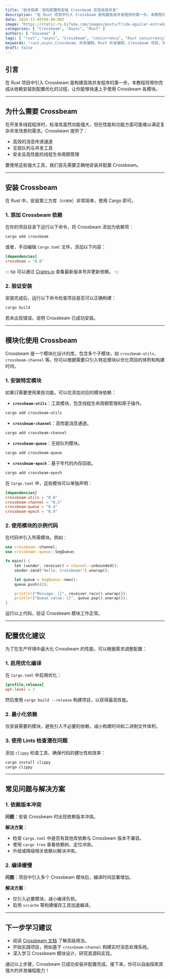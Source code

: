 ```yaml
---
title: "起步指南：轻松配置和安装 Crossbeam 实现高效并发"
description: "在 Rust 项目中引入 Crossbeam 是构建高效并发程序的第一步。本教程将带你完成从依赖安装到配置优化的过程，让你能够快速上手使用 Crossbeam 各模块。"
date: 2024-12-09T06:00:00Z
image: "https://static-rs.bifuba.com/images/posts/frida-aguilar-estrada-sMV0Rv4UKKY-unsplash.jpg"
categories: [ "Crossbeam", "Async", "Rust" ]
authors: [ "houseme" ]
tags: [ "rust", "async", "Crossbeam", "concurrency", "Rust concurrency", "Crossbeam project", "concurrent tasks", "concurrent operations", "concurrent Rust programming" ]
keywords: "rust,async,Crossbeam，并发编程，Rust 并发编程，Crossbeam 项目，并发任务，并发操作，并发 Rust 编程"
draft: false
---
```


## 引言

在 Rust 项目中引入 Crossbeam 是构建高效并发程序的第一步。本教程将带你完成从依赖安装到配置优化的过程，让你能够快速上手使用 Crossbeam 各模块。

---

## **为什么需要 Crossbeam**

在开发多线程程序时，标准库虽然功能强大，但在性能和功能方面可能难以满足复杂并发场景的需求。Crossbeam 提供了：

- 高效的消息传递通道
- 无锁队列与并发工具
- 安全且高性能的线程生命周期管理

要使用这些强大工具，我们首先需要正确地安装并配置 Crossbeam。

---

## **安装 Crossbeam**

在 Rust 中，安装第三方库（crate）非常简单，使用 Cargo 即可。

### **1. 添加 Crossbeam 依赖**

在你的项目目录下运行以下命令，将 Crossbeam 添加为依赖项：

```bash
cargo add crossbeam
```

或者，手动编辑 `Cargo.toml` 文件，添加以下内容：

```toml
[dependencies]
crossbeam = "0.8"
```

::: tip
可以通过 [Crates.io](https://crates.io/crates/crossbeam "Crates.io") 查看最新版本号并更新依赖。
:::

### **2. 验证安装**

安装完成后，运行以下命令检查项目是否可以正确构建：

```bash
cargo build
```

若未出现错误，说明 Crossbeam 已成功安装。

---

## **模块化使用 Crossbeam**

Crossbeam 是一个模块化设计的库，包含多个子模块，如 `crossbeam-utils`、`crossbeam-channel` 等。你可以根据需要只引入特定模块以优化项目的体积和构建时间。

### **1. 安装特定模块**

如果只需要使用某些功能，可以仅添加对应的模块依赖：

- **`crossbeam-utils`**：工具模块，包含线程生命周期管理和原子操作。

```bash
cargo add crossbeam-utils
```

- **`crossbeam-channel`**：高性能消息通道。

```bash
cargo add crossbeam-channel
```

- **`crossbeam-queue`**：无锁队列模块。

```bash
cargo add crossbeam-queue
```

- **`crossbeam-epoch`**：基于年代的内存回收。
```bash
cargo add crossbeam-epoch
```

在 `Cargo.toml` 中，这些模块可以单独声明：

```toml
[dependencies]
crossbeam-utils = "0.8"
crossbeam-channel = "0.5"
crossbeam-queue = "0.4"
crossbeam-epoch = "0.9"
```

### **2. 使用模块的示例代码**

在代码中引入所需模块。例如：

```rust
use crossbeam::channel;
use crossbeam::queue::SegQueue;

fn main() {
    let (sender, receiver) = channel::unbounded();
    sender.send("Hello, Crossbeam!").unwrap();

    let queue = SegQueue::new();
    queue.push(42);

    println!("Message: {}", receiver.recv().unwrap());
    println!("Queue value: {}", queue.pop().unwrap());
}
```

运行以上代码，验证 Crossbeam 模块工作正常。

---

## **配置优化建议**

为了在生产环境中最大化 Crossbeam 的性能，可以根据需求调整配置：

### **1. 启用优化编译**

在 `Cargo.toml` 中启用优化：

```toml
[profile.release]
opt-level = 3
```

然后使用 `cargo build --release` 构建项目，以获得最高性能。

### **2. 最小化依赖**

仅安装需要的模块，避免引入不必要的依赖，减小构建时间和二进制文件体积。

### **3. 使用 Lints 检查潜在问题**

添加 `clippy` 检查工具，确保代码的健壮性和效率：

```bash
cargo install clippy
cargo clippy
```

---

## **常见问题与解决方案**

### **1. 依赖版本冲突**

**问题**：安装 Crossbeam 时出现依赖版本冲突。

**解决方案**：

- 检查 `Cargo.toml` 中是否有其他库依赖与 Crossbeam 版本不兼容。
- 使用 `cargo tree` 查看依赖树，定位冲突。
- 升级或降级相关依赖以解决冲突。

### **2. 编译缓慢**

**问题**：项目中引入多个 Crossbeam 模块后，编译时间显著增加。

**解决方案**：

- 仅引入必要模块，减小编译负担。
- 启用 `sccache` 等构建缓存工具加速编译。

---

## **下一步学习建议**

- 阅读 [Crossbeam 文档](https://docs.rs/crossbeam/latest/crossbeam/ "Crossbeam 文档") 了解高级用法。
- 开始实践项目，例如基于 `crossbeam-channel` 构建实时消息处理系统。
- 深入学习 Crossbeam 模块设计，研究其源码实现。

通过以上步骤，Crossbeam 已成功安装并配置完成。接下来，你可以自由探索其强大的并发编程能力！
